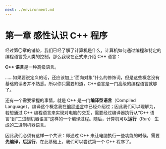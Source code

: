 ```yaml
---
next: ./environment.md
---
```

# 第一章 感性认识 C++ 程序

经过第〇章的铺垫，我们已经了解了计算机是什么，计算机如何通过编程和特定的编程语言受人类的控制。那么我现在正式来介绍 C++ 语言：

**C++ 语言**是一种高级语言。

……如果要说定义的话，还应该加上“面向对象”什么的修饰词，但是这些概念没有基础的读者并不熟悉。所以你只需要知道，C++语言是一门高级的编程语言就够了。

还有一个需要掌握的事情，就是 C++ 是一门**编译型语言**（Compiled Language）。编译这个概念我在[编程语言](../ch00/programming_language)中已经介绍过；因此我们可以理解为，若想通过 C++ 编程语言来实现对电脑的交互，需要经过编译器执行从“C++ 语言”到“二进制机器语言”这样的一个编译过程。随后，计算机可以**运行**（Run） 生成的二进制机器语言。

因此我们必须有这样一个共识：即通过 C++ 来让电脑执行一些功能的时候，需要**先编译，后运行**。在此基础上，我们可以尝试第一个 C++ 程序了。
